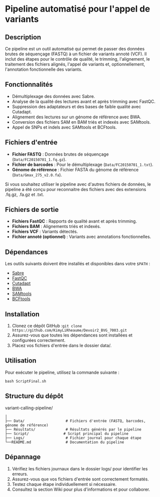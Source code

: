 # Pipeline automatisé pour l'appel de variants

## Description
Ce pipeline est un outil automatisé qui permet de passer des données brutes de séquençage (FASTQ) à un fichier de variants annoté (VCF). Il inclut des étapes pour le contrôle de qualité, le trimming, l'alignement, le traitement des fichiers alignés, l'appel de variants et, optionnellement, l'annotation fonctionnelle des variants.

## Fonctionnalités
- Démultiplexage des données avec Sabre.
- Analyse de la qualité des lectures avant et après trimming avec FastQC.
- Suppression des adaptateurs et des bases de faible qualité avec Cutadapt.
- Alignement des lectures sur un génome de référence avec BWA.
- Conversion des fichiers SAM en BAM triés et indexés avec SAMtools.
- Appel de SNPs et indels avec SAMtools et BCFtools.

## Fichiers d'entrée
- **Fichier FASTQ** : Données brutes de séquençage (`Data/FC20150701_1.fq.gz`).
- **Fichier de barcodes** : Pour le démultiplexage (`Data/FC20150701_1.txt`).
- **Génome de référence** : Fichier FASTA du génome de référence (`Data/Gmax_275_v2.0.fa`).

Si vous souhaitez utiliser le pipeline avec d'autres fichiers de données, le pipeline a été conçu pour reconnaitre des fichiers avec des extensions .fq.gz, .fa.gz et .txt. 

## Fichiers de sortie
- **Fichiers FastQC** : Rapports de qualité avant et après trimming.
- **Fichiers BAM** : Alignements triés et indexés.
- **Fichiers VCF** : Variants détectés.
- **Fichier annoté (optionnel)** : Variants avec annotations fonctionnelles.

## Dépendances
Les outils suivants doivent être installés et disponibles dans votre `$PATH` :
- [Sabre](https://github.com/najoshi/sabre)
- [FastQC](https://www.bioinformatics.babraham.ac.uk/projects/fastqc/)
- [Cutadapt](https://cutadapt.readthedocs.io/)
- [BWA](http://bio-bwa.sourceforge.net/)
- [SAMtools](http://www.htslib.org/)
- [BCFtools](http://www.htslib.org/)



## Installation
1. Clonez ce dépôt GitHub :```git clone https://github.com/KimyLiRheaume/Devoir2_BVG_7003.git```
2. Assurez-vous que toutes les dépendances sont installées et configurées correctement.
3. Placez vos fichiers d'entrée dans le dossier data/.

## Utilisation
Pour exécuter le pipeline, utilisez la commande suivante :
```
bash ScriptFinal.sh
```



## Structure du dépôt 

variant-calling-pipeline/
```
│
├── Data/                   # Fichiers d'entrée (FASTQ, barcodes, génome de référence)
├── Résultats/              # Résultats générés par le pipeline
├── Script/                # Script principal du pipeline
├── Logs/                   # Fichier journal pour chaque étape
└──README.md                # Documentation du pipeline

```

## Dépannage 
1. Vérifiez les fichiers journaux dans le dossier logs/ pour identifier les erreurs.
2. Assurez-vous que vos fichiers d'entrée sont correctement formatés.
3. Testez chaque étape individuellement si nécessaire.
4. Consultez la section Wiki pour plus d'informations et pour collaborer. 



